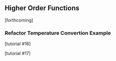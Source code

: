 ## Higher Order Functions

[forthcoming]

### Refactor Temperature Convertion Example

[tutorial #16]

[tutorial #17]